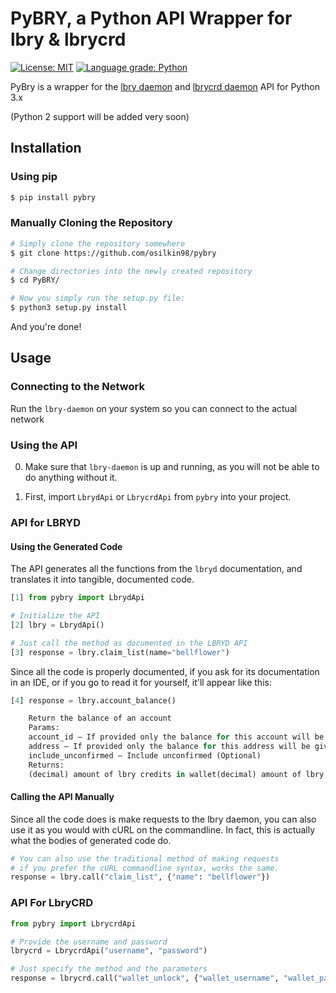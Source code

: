 # PyBRY, a Python API Wrapper for lbry & lbrycrd

[![License: MIT](https://img.shields.io/badge/License-MIT-yellow.svg)](https://opensource.org/licenses/MIT)
[![Language grade: Python](https://img.shields.io/lgtm/grade/python/b/osilkin98/pybry.svg?logo=lgtm&logoWidth=18)](https://lgtm.com/projects/b/osilkin98/pybry/context:python)

PyBry is a wrapper for the [lbry daemon](https://github.com/lbryio/lbry) and 
[lbrycrd daemon](https://github.com/lbryio/lbrycrd) API for Python 3.x

(Python 2 support will be added very soon)

## Installation

### Using pip

```bash
$ pip install pybry
```

### Manually Cloning the Repository

```bash
# Simply clone the repository somewhere
$ git clone https://github.com/osilkin98/pybry

# Change directories into the newly created repository
$ cd PyBRY/

# Now you simply run the setup.py file:
$ python3 setup.py install

```

And you're done!


## Usage

### Connecting to the Network

Run the `lbry-daemon` on your system so you can connect to the actual network

### Using the API

0. Make sure that `lbry-daemon` is up and running, as you will not be able to 
    do anything without it. 

1. First, import `LbrydApi` or `LbrycrdApi` from `pybry` into your project.


### API for LBRYD

#### Using the Generated Code

The API generates all the functions from the `lbryd` documentation, and translates
it into tangible, documented code. 

```python
[1] from pybry import LbrydApi

# Initialize the API
[2] lbry = LbrydApi()

# Just call the method as documented in the LBRYD API
[3] response = lbry.claim_list(name="bellflower")
```

Since all the code is properly documented, if you ask for its documentation in an IDE,
or if you go to read it for yourself, it'll appear like this:

```python
[4] response = lbry.account_balance()

    Return the balance of an account
    Params:
    account_id – If provided only the balance for this account will be given (Optional)
    address – If provided only the balance for this address will be given (Optional)
    include_unconfirmed – Include unconfirmed (Optional)
    Returns:
    (decimal) amount of lbry credits in wallet(decimal) amount of lbry credits in wallet

```
#### Calling the API Manually
Since all the code does is make requests to the lbry daemon, you can also 
use it as you would with cURL on the commandline. In fact, this is 
actually what the bodies of generated code do. 
```python
# You can also use the traditional method of making requests 
# if you prefer the cURL commandline syntax, works the same.
response = lbry.call("claim_list", {"name": "bellflower"})

```


### API For LbryCRD
```python
from pybry import LbrycrdApi

# Provide the username and password
lbrycrd = LbrycrdApi("username", "password")

# Just specify the method and the parameters
response = lbrycrd.call("wallet_unlock", {"wallet_username", "wallet_password"})

```

